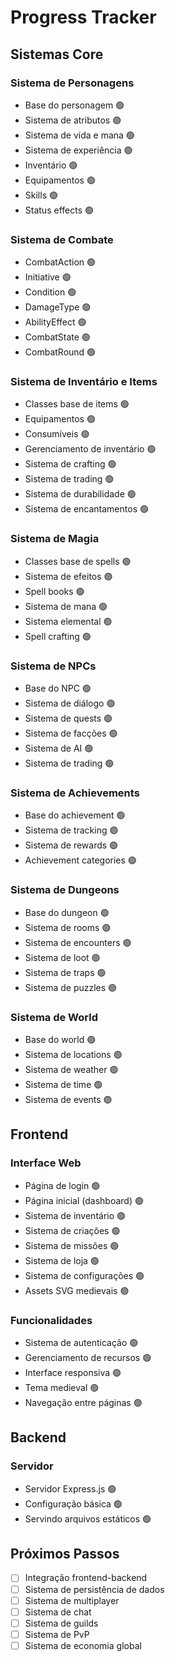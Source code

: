 # Progress Tracker

## Sistemas Core

### Sistema de Personagens
- Base do personagem 🟢
- Sistema de atributos 🟢
- Sistema de vida e mana 🟢
- Sistema de experiência 🟢
- Inventário 🟢
- Equipamentos 🟢
- Skills 🟢
- Status effects 🟢

### Sistema de Combate
- CombatAction 🟢
- Initiative 🟢
- Condition 🟢
- DamageType 🟢
- AbilityEffect 🟢
- CombatState 🟢
- CombatRound 🟢

### Sistema de Inventário e Items
- Classes base de items 🟢
- Equipamentos 🟢
- Consumíveis 🟢
- Gerenciamento de inventário 🟢
- Sistema de crafting 🟢
- Sistema de trading 🟢
- Sistema de durabilidade 🟢
- Sistema de encantamentos 🟢

### Sistema de Magia
- Classes base de spells 🟢
- Sistema de efeitos 🟢
- Spell books 🟢
- Sistema de mana 🟢
- Sistema elemental 🟢
- Spell crafting 🟢

### Sistema de NPCs
- Base do NPC 🟢
- Sistema de diálogo 🟢
- Sistema de quests 🟢
- Sistema de facções 🟢
- Sistema de AI 🟢
- Sistema de trading 🟢

### Sistema de Achievements
- Base do achievement 🟢
- Sistema de tracking 🟢
- Sistema de rewards 🟢
- Achievement categories 🟢

### Sistema de Dungeons
- Base do dungeon 🟢
- Sistema de rooms 🟢
- Sistema de encounters 🟢
- Sistema de loot 🟢
- Sistema de traps 🟢
- Sistema de puzzles 🟢

### Sistema de World
- Base do world 🟢
- Sistema de locations 🟢
- Sistema de weather 🟢
- Sistema de time 🟢
- Sistema de events 🟢

## Frontend

### Interface Web
- Página de login 🟢
- Página inicial (dashboard) 🟢
- Sistema de inventário 🟢
- Sistema de criações 🟢
- Sistema de missões 🟢
- Sistema de loja 🟢
- Sistema de configurações 🟢
- Assets SVG medievais 🟢

### Funcionalidades
- Sistema de autenticação 🟢
- Gerenciamento de recursos 🟢
- Interface responsiva 🟢
- Tema medieval 🟢
- Navegação entre páginas 🟢

## Backend

### Servidor
- Servidor Express.js 🟢
- Configuração básica 🟢
- Servindo arquivos estáticos 🟢

## Próximos Passos

- [ ] Integração frontend-backend
- [ ] Sistema de persistência de dados
- [ ] Sistema de multiplayer
- [ ] Sistema de chat
- [ ] Sistema de guilds
- [ ] Sistema de PvP
- [ ] Sistema de economia global